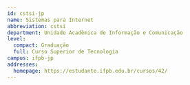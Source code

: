 ```yaml
---
id: cstsi-jp
name: Sistemas para Internet
abbreviation: cstsi
department: Unidade Acadêmica de Informação e Comunicação
level:
  compact: Graduação
  full: Curso Superior de Tecnologia
campus: ifpb-jp
addresses:
  homepage: https://estudante.ifpb.edu.br/cursos/42/
---
```

